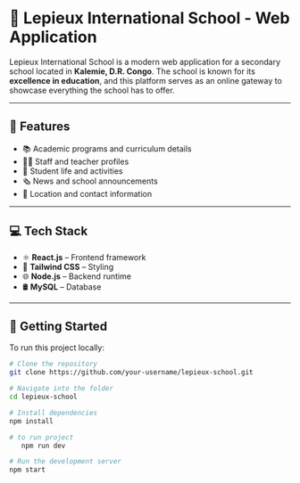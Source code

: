 
# 🏫 Lepieux International School - Web Application

Lepieux International School is a modern web application for a secondary school located in **Kalemie, D.R. Congo**. The school is known for its **excellence in education**, 
and this platform serves as an online gateway to showcase everything the school has to offer.

---

## 📌 Features

- 📚 Academic programs and curriculum details  
- 👨‍🏫 Staff and teacher profiles  
- 🏫 Student life and activities  
- 🗞️ News and school announcements  
- 📍 Location and contact information

---

## 💻 Tech Stack

- ⚛️ **React.js** – Frontend framework  
- 🎨 **Tailwind CSS** – Styling  
- 🌐 **Node.js** – Backend runtime  
- 🛢️ **MySQL** – Database  

---

## 🚀 Getting Started

To run this project locally:

```bash
# Clone the repository
git clone https://github.com/your-username/lepieux-school.git

# Navigate into the folder
cd lepieux-school

# Install dependencies
npm install

# to run project 
   npm run dev

# Run the development server
npm start
